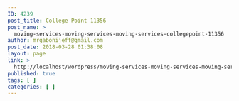 ```yaml
---
ID: 4239
post_title: College Point 11356
post_name: >
  moving-services-moving-services-moving-services-collegepoint-11356
author: mrgabonijeff@gmail.com
post_date: 2018-03-28 01:38:08
layout: page
link: >
  http://localhost/wordpress/moving-services-moving-services-moving-services-collegepoint-11356/
published: true
tags: [ ]
categories: [ ]
---
```

